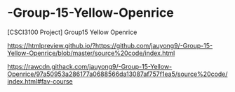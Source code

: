 # -Group-15-Yellow-Openrice
[CSCI3100 Project] Group15 Yellow Openrice

https://htmlpreview.github.io/?https://github.com/jauyong9/-Group-15-Yellow-Openrice/blob/master/source%20code/index.html

https://rawcdn.githack.com/jauyong9/-Group-15-Yellow-Openrice/97a50953a286177a0688566da13087af757f1ea5/source%20code/index.html#fav-course
